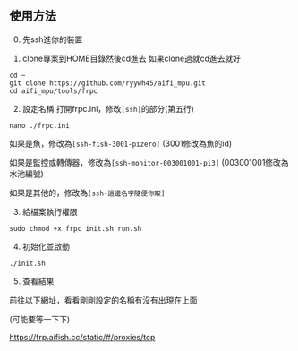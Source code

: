 ## 使用方法
0. 先ssh進你的裝置

1. clone專案到HOME目錄然後cd進去 
如果clone過就cd進去就好
```
cd ~
git clone https://github.com/ryywh45/aifi_mpu.git
cd aifi_mpu/tools/frpc
```

2. 設定名稱 
打開frpc.ini，修改`[ssh]`的部分(第五行)
```
nano ./frpc.ini
```
如果是魚，修改為`[ssh-fish-3001-pizero]` (3001修改為魚的id)

如果是監控或轉傳器，修改為`[ssh-monitor-003001001-pi3]` (003001001修改為水池編號)

如果是其他的，修改為`[ssh-這邊名字隨便你取]`

3. 給檔案執行權限
```
sudo chmod +x frpc init.sh run.sh
```

4. 初始化並啟動  
```
./init.sh
```

5. 查看結果

前往以下網址，看看剛剛設定的名稱有沒有出現在上面

(可能要等一下下)

https://frp.aifish.cc/static/#/proxies/tcp
